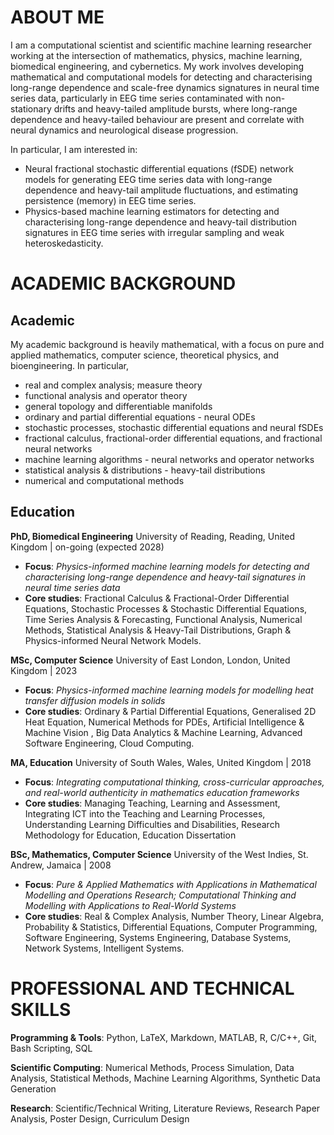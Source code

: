 # ABOUT ME

<p>
I am a computational scientist and scientific machine learning researcher working at the intersection of mathematics, physics, machine learning, biomedical engineering, and cybernetics. My work involves developing mathematical and computational models for detecting and characterising long-range dependence and scale-free dynamics signatures in neural time series data, particularly in EEG time series contaminated with non-stationary drifts and heavy-tailed amplitude bursts, where long-range dependence and heavy-tailed behaviour are present and correlate with neural dynamics and neurological disease progression.

In particular, I am interested in:
<ul>
      <li> Neural fractional stochastic differential equations (fSDE) network models for generating EEG time series data with long-range dependence and heavy-tail amplitude fluctuations, and estimating persistence (memory) in EEG time series.
      <li> Physics-based machine learning estimators for detecting and characterising long-range dependence and heavy-tail distribution signatures in EEG time series with irregular sampling and weak heteroskedasticity.
</ul>
</p>

# ACADEMIC BACKGROUND

## Academic
My academic background is heavily mathematical, with a focus on pure and applied mathematics, computer science, theoretical physics, and bioengineering. In particular, 
  <ul>
    <li> real and complex analysis; measure theory
    <li> functional analysis and operator theory
    <li> general topology and differentiable manifolds
    <li> ordinary and partial differential equations - neural ODEs
    <li> stochastic processes, stochastic differential equations and neural fSDEs
    <li> fractional calculus, fractional-order differential equations, and fractional neural networks 
    <li> machine learning algorithms - neural networks and operator networks
    <li> statistical analysis & distributions - heavy-tail distributions
    <li> numerical and computational methods
</ul>
    
## Education
**PhD, Biomedical Engineering**
University of Reading, Reading, United Kingdom | on-going (expected 2028)

-   **Focus**: *Physics-informed machine learning models for detecting and characterising long-range dependence and heavy-tail signatures in neural time series data*
-   **Core studies**: Fractional Calculus & Fractional-Order Differential Equations, Stochastic Processes & Stochastic Differential Equations, Time Series Analysis & Forecasting, Functional Analysis, Numerical Methods, Statistical Analysis & Heavy-Tail Distributions, Graph & Physics-informed Neural Network Models.

**MSc, Computer Science**
University of East London, London, United Kingdom | 2023

-   **Focus**: *Physics-informed machine learning models for modelling heat transfer diffusion models in solids*
-   **Core studies**: Ordinary & Partial Differential Equations, Generalised 2D Heat Equation, Numerical Methods for PDEs, Artificial Intelligence & Machine Vision , Big Data Analytics & Machine Learning, Advanced Software Engineering, Cloud Computing.

**MA, Education**
University of South Wales, Wales, United Kingdom | 2018

-   **Focus**: *Integrating computational thinking, cross-curricular approaches, and real-world authenticity in mathematics education frameworks*
-   **Core studies**: Managing Teaching, Learning and Assessment, Integrating ICT into the Teaching and Learning Processes, Understanding Learning Difficulties and Disabilities, Research Methodology for Education, Education Dissertation

**BSc, Mathematics, Computer Science**
University of the West Indies, St. Andrew, Jamaica | 2008

-   **Focus**: *Pure & Applied Mathematics with Applications in Mathematical Modelling and Operations Research; Computational Thinking and Modelling with Applications to Real-World Systems*
-   **Core studies**: Real & Complex Analysis, Number Theory, Linear Algebra, Probability & Statistics, Differential Equations, Computer Programming, Software Engineering, Systems Engineering, Database Systems, Network Systems, Intelligent Systems.

# PROFESSIONAL AND TECHNICAL SKILLS

**Programming & Tools**: Python, LaTeX, Markdown, MATLAB, R, C/C++, Git, Bash Scripting, SQL

**Scientific Computing**: Numerical Methods, Process Simulation, Data Analysis, Statistical Methods, Machine Learning Algorithms, Synthetic Data Generation

**Research**: Scientific/Technical Writing, Literature Reviews, Research Paper Analysis, Poster Design, Curriculum Design

